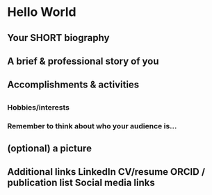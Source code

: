 <body>

# Hello World

<h2>Your SHORT biography<h2>
A brief & professional story of you

<h2>Accomplishments & activities<h2>
<h3>Hobbies/interests<h3>
<p>Remember to think about who your audience is…<p>

<h2>(optional) a picture<h2>
Additional links
LinkedIn
CV/resume
ORCID / publication list
Social media links
  
</body>
</html>
